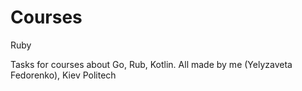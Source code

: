 # Courses
Ruby

Tasks for courses about Go, Rub, Kotlin. All made by me (Yelyzaveta Fedorenko), Kiev Politech
